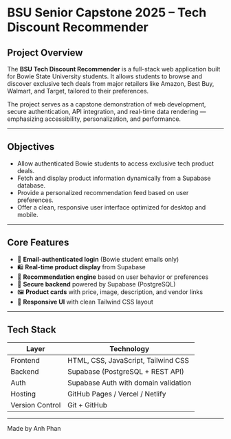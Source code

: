 # BSU Senior Capstone 2025 – Tech Discount Recommender

## Project Overview

The **BSU Tech Discount Recommender** is a full-stack web application built for Bowie State University students. It allows students to browse and discover exclusive tech deals from major retailers like Amazon, Best Buy, Walmart, and Target, tailored to their preferences.

The project serves as a capstone demonstration of web development, secure authentication, API integration, and real-time data rendering — emphasizing accessibility, personalization, and performance.

---

## Objectives

- Allow authenticated Bowie students to access exclusive tech product deals.
- Fetch and display product information dynamically from a Supabase database.
- Provide a personalized recommendation feed based on user preferences.
- Offer a clean, responsive user interface optimized for desktop and mobile.

---

## Core Features

- 🔐 **Email-authenticated login** (Bowie student emails only)
- 🛍️ **Real-time product display** from Supabase
- 🎯 **Recommendation engine** based on user behavior or preferences
- 💾 **Secure backend** powered by Supabase (PostgreSQL)
- 🖼️ **Product cards** with price, image, description, and vendor links
- 📱 **Responsive UI** with clean Tailwind CSS layout

---

## Tech Stack

| Layer         | Technology                       |
|--------------|----------------------------------|
| Frontend      | HTML, CSS, JavaScript, Tailwind CSS |
| Backend       | Supabase (PostgreSQL + REST API) |
| Auth          | Supabase Auth with domain validation |
| Hosting       | GitHub Pages / Vercel / Netlify |
| Version Control | Git + GitHub                   |

---
Made by Anh Phan
